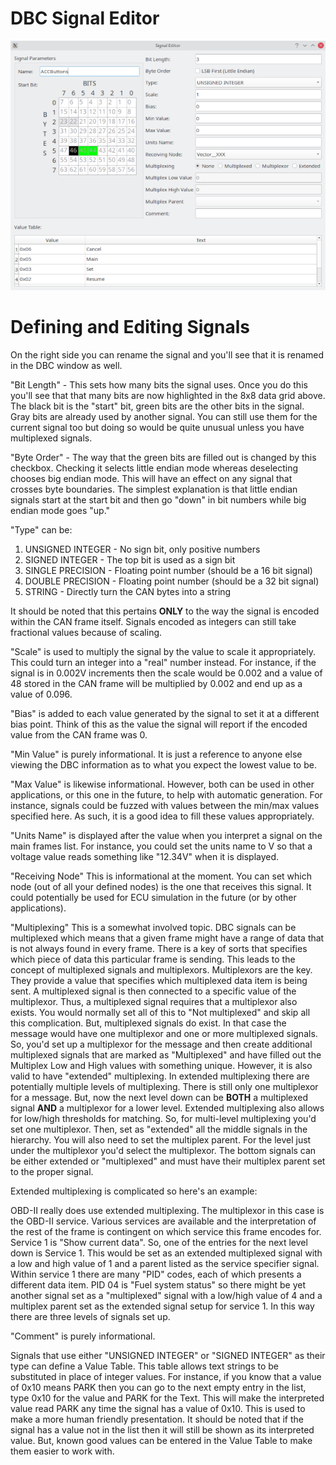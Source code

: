 DBC Signal Editor
=================

![Signal Editor](./images/SignalEditor.png)

Defining and Editing Signals
============================

On the right side you can rename the signal and you'll see that it is renamed in the DBC window as well. 

"Bit Length" - This sets how many bits the signal uses. Once you do this you'll see that that many bits are now highlighted in the 8x8 data grid above. The black bit is the "start" bit, green bits are the other bits in the signal. Gray bits are already used by another signal. You can still use them for the current signal too but doing so would be quite unusual unless you have multiplexed signals. 

"Byte Order" - The way that the green bits are filled out is changed by this checkbox. Checking it selects little endian mode whereas deselecting chooses big endian mode. This will have an effect on any signal that crosses byte boundaries. The simplest explanation is that little endian signals start at the start bit and then go "down" in bit numbers while big endian mode goes "up."

"Type" can be:
1. UNSIGNED INTEGER - No sign bit, only positive numbers
2. SIGNED INTEGER - The top bit is used as a sign bit
3. SINGLE PRECISION - Floating point number (should be a 16 bit signal)
4. DOUBLE PRECISION - Floating point number (should be a 32 bit signal)
5. STRING - Directly turn the CAN bytes into a string

It should be noted that this pertains **ONLY** to the way the signal is encoded within the CAN frame itself. Signals encoded as integers can still take fractional values because of scaling.

"Scale" is used to multiply the signal by the value to scale it appropriately. This could turn an integer into a "real" number instead. For instance, if the signal is in 0.002V increments then the scale would be 0.002 and a value of 48 stored in the CAN frame will be multiplied by 0.002 and end up as a value of 0.096.

"Bias" is added to each value generated by the signal to set it at a different bias point. Think of this as the value the signal will report if the encoded value from the CAN frame was 0.

"Min Value" is purely informational. It is just a reference to anyone else viewing the DBC information as to what you expect the lowest value to be.

"Max Value" is likewise informational. However, both can be used in other applications, or this one in the future, to help with automatic generation. For instance, signals could be fuzzed with values between the min/max values specified here. As such, it is a good idea to fill these values appropriately.

"Units Name" is displayed after the value when you interpret a signal on the main frames list. For instance, you could set the units name to V so that a voltage value reads something like "12.34V" when it is displayed.

"Receiving Node" This is informational at the moment. You can set which node (out of all your defined nodes) is the one that receives this signal. It could potentially be used for ECU simulation in the future (or by other applications).

"Multiplexing" This is a somewhat involved topic. DBC signals can be multiplexed which means that a given frame might have a range of data that is not always found in every frame. There is a key of sorts that specifies which piece of data this particular frame is sending. This leads to the concept of multiplexed signals and multiplexors. Multiplexors are the key. They provide a value that specifies which multiplexed data item is being sent. A multiplexed signal is then connected to a specific value of the multiplexor. Thus, a multiplexed signal requires that a multiplexor also exists. You would normally set all of this to "Not multiplexed" and skip all this complication. But, multiplexed signals do exist. In that case the message would have one multiplexor and one or more multiplexed signals. So, you'd set up a multiplexor for the message and then create additional multiplexed signals that are marked as "Multiplexed" and have filled out the Multiplex Low and High values with something unique. However, it is also valid to have "extended" multiplexing. In extended multiplexing there are potentially multiple levels of multiplexing. There is still only one multiplexor for a message. But, now the next level down can be **BOTH** a multiplexed signal **AND** a multiplexor for a lower level. Extended multiplexing also allows for low/high thresholds for matching. So, for multi-level multiplexing you'd set one multiplexor. Then, set as "extended" all the middle signals in the hierarchy. You will also need to set the multiplex parent. For the level just under the multiplexor you'd select the multiplexor. The bottom signals can be either extended or "multiplexed" and must have their multiplex parent set to the proper signal. 

Extended multiplexing is complicated so here's an example:

OBD-II really does use extended multiplexing. The multiplexor in this case is the OBD-II service. Various services are available and the interpretation of the rest of the frame is contingent on which service this frame encodes for. Service 1 is "Show current data". So, one of the entries for the next level down is Service 1. This would be set as an extended multiplexed signal with a low and high value of 1 and a parent listed as the service specifier signal. Within service 1 there are many "PID" codes, each of which presents a different data item. PID 04 is "Fuel system status" so there might be yet another signal set as a "multiplexed" signal with a low/high value of 4 and a multiplex parent set as the extended signal setup for service 1. In this way there are three levels of signals set up.

"Comment" is purely informational.

Signals that use either "UNSIGNED INTEGER" or "SIGNED INTEGER" as their type can define a Value Table. This table allows text strings to be substituted in place of integer values. For instance, if you know that a value of 0x10 means PARK then you can go to the next empty entry in the list, type 0x10 for the value and PARK for the Text. This will make the interpreted value read PARK any time the signal has a value of 0x10. This is used to make a more human friendly presentation. It should be noted that if the signal has a value not in the list then it will still be shown as its interpreted value. But, known good values can be entered in the Value Table to make them easier to work with.
